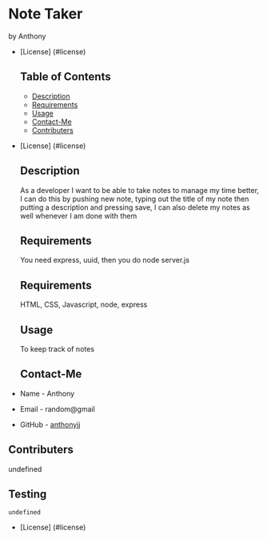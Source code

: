 # Note Taker
  by Anthony
  
* [License] (#license)

  ## Table of Contents
  * [Description](#description)
  * [Requirements](#requirements)
  * [Usage](#Usage)
  * [Contact-Me](#Contact-Me)
  * [Contributers](#contributers)
  
* [License] (#license)

  ## Description
  As a developer I want to be able to take notes to manage my time better, I can do this by pushing new note, typing out the title of my note then putting a description and pressing save, I can also delete my notes as well whenever I am done with them
  ## Requirements
  You need express, uuid, then you do node server.js
  ## Requirements
  HTML, CSS, Javascript, node, express
  ## Usage
  To keep track of notes
  ## Contact-Me
 * Name - Anthony
 * Email - random@gmail
 * GitHub - [anthonyjj](https://github.com/anthonyjj/)
 ## Contributers
 undefined
 ## Testing
 ```
 undefined
 ```
 
* [License] (#license)

